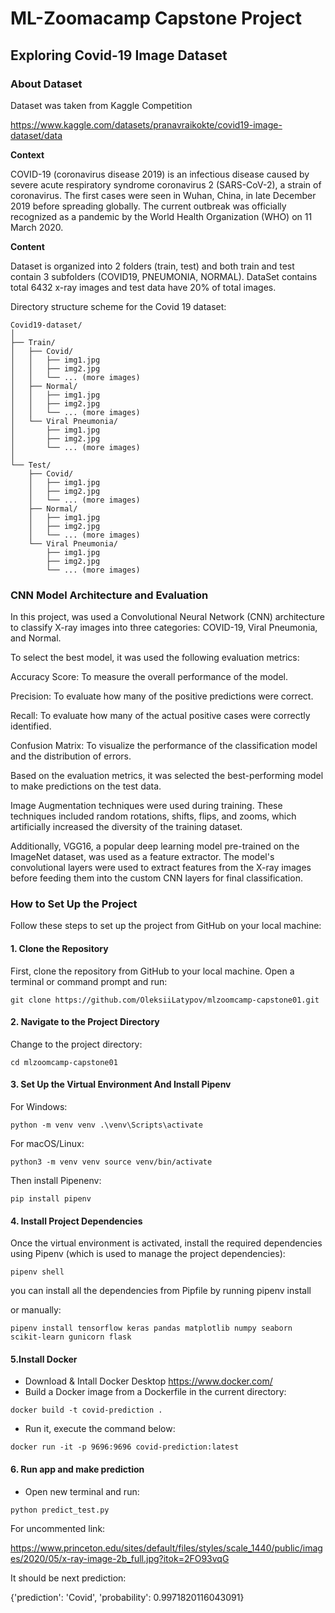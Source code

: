 
# ML-Zoomacamp Capstone Project
## Exploring Covid-19 Image Dataset

### About Dataset

Dataset was taken from Kaggle Competition

https://www.kaggle.com/datasets/pranavraikokte/covid19-image-dataset/data

**Context**

COVID-19 (coronavirus disease 2019) is an infectious disease caused by severe acute respiratory syndrome coronavirus 2 (SARS-CoV-2), a strain of coronavirus. The first cases were seen in Wuhan, China, in late December 2019 before spreading globally. The current outbreak was officially recognized as a pandemic by the World Health Organization (WHO) on 11 March 2020.

**Content**

Dataset is organized into 2 folders (train, test) and both train and test contain 3 subfolders (COVID19, PNEUMONIA, NORMAL). DataSet contains total 6432 x-ray images and test data have 20% of total images.

Directory structure scheme for the Covid 19 dataset:
```
Covid19-dataset/
│
├── Train/
│   ├── Covid/
│   │   ├── img1.jpg
│   │   ├── img2.jpg 
│   │   └── ... (more images)
│   ├── Normal/
│   │   ├── img1.jpg
│   │   ├── img2.jpg
│   │   └── ... (more images)
│   └── Viral Pneumonia/
│       ├── img1.jpg
│       ├── img2.jpg
│       └── ... (more images)
│
└── Test/
    ├── Covid/
    │   ├── img1.jpg
    │   ├── img2.jpg
    │   └── ... (more images)
    ├── Normal/
    │   ├── img1.jpg
    │   ├── img2.jpg
    │   └── ... (more images)
    └── Viral Pneumonia/
        ├── img1.jpg
        ├── img2.jpg
        └── ... (more images)
```
### CNN Model Architecture and Evaluation
In this project, was used a Convolutional Neural Network (CNN) architecture to classify X-ray images into three categories: COVID-19, Viral Pneumonia, and Normal.

To select the best model, it was used the following evaluation metrics:

Accuracy Score: To measure the overall performance of the model.

Precision: To evaluate how many of the positive predictions were correct.

Recall: To evaluate how many of the actual positive cases were correctly identified.

Confusion Matrix: To visualize the performance of the classification model and the distribution of errors.

Based on the evaluation metrics, it was selected the best-performing model to make predictions on the test data.

Image Augmentation techniques were used during training. These techniques included random rotations, shifts, flips, and zooms, which artificially increased the diversity of the training dataset.

Additionally, VGG16, a popular deep learning model pre-trained on the ImageNet dataset, was used as a feature extractor. The model's convolutional layers were used to extract features from the X-ray images before feeding them into the custom CNN layers for final classification.


### How to Set Up the Project

Follow these steps to set up the project from GitHub on your local machine:

#### 1. Clone the Repository

First, clone the repository from GitHub to your local machine. Open a terminal or command prompt and run:
```
git clone https://github.com/OleksiiLatypov/mlzoomcamp-capstone01.git
```

#### 2. Navigate to the Project Directory

Change to the project directory:
```
cd mlzoomcamp-capstone01
```

#### 3. Set Up the Virtual Environment And Install Pipenv
For Windows:
```
python -m venv venv .\venv\Scripts\activate
```
For macOS/Linux:
```
python3 -m venv venv source venv/bin/activate
```
Then install Pipenenv:
```
pip install pipenv
```

#### 4. Install Project Dependencies

Once the virtual environment is activated, install the required dependencies using Pipenv (which is used to manage the project dependencies):

```
pipenv shell
```

you can install all the dependencies from Pipfile by running pipenv install

or manually:

```
pipenv install tensorflow keras pandas matplotlib numpy seaborn scikit-learn gunicorn flask
```

#### 5.Install Docker
- Download & Intall Docker Desktop https://www.docker.com/
- Build a Docker image from a Dockerfile in the current directory:
```
docker build -t covid-prediction .
```
- Run it, execute the command below:
```
docker run -it -p 9696:9696 covid-prediction:latest
```
#### 6. Run app and make prediction

- Open new terminal and run:
```
python predict_test.py
```

For uncommented link:

https://www.princeton.edu/sites/default/files/styles/scale_1440/public/images/2020/05/x-ray-image-2b_full.jpg?itok=2FO93vqG

It should be next prediction:

{'prediction': 'Covid', 'probability': 0.9971820116043091}
